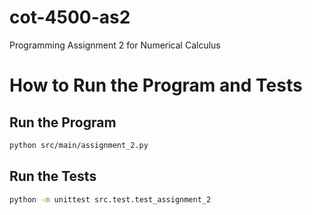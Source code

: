 # cot-4500-as2
Programming Assignment 2 for Numerical Calculus

# How to Run the Program and Tests

## Run the Program
```sh
python src/main/assignment_2.py
```

## Run the Tests
```sh
python -m unittest src.test.test_assignment_2
```
